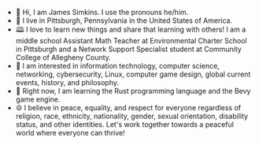 - 🤝 Hi, I am James Simkins. I use the pronouns he/him.
- 🌉 I live in Pittsburgh, Pennsylvania in the United States of America.
- 🕮 I love to learn new things and share that learning with others! I am a middle school Assistant Math Teacher at Environmental Charter School in Pittsburgh and a Network Support Specialist student at Community College of Allegheny County. 
- 👀 I am interested in information technology, computer science, networking, cybersecurity, Linux, computer game design, global current events, history, and philosophy.
- 🌱 Right now, I am learning the Rust programming language and the Bevy game engine.
- ☮ I believe in peace, equality, and respect for everyone regardless of religion, race, ethnicity, nationality, gender, sexual orientation, disability status, and other identities. Let's work together towards a peaceful world where everyone can thrive!
